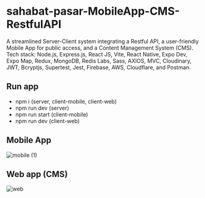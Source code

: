 # sahabat-pasar-MobileApp-CMS-RestfulAPI

A streamlined Server-Client system integrating a Restful API, a user-friendly Mobile App for public
access, and a Content Management System (CMS).<br>
Tech stack: Node.js, Express.js, React JS, Vite, React Native, Expo Dev, Expo Map, Redux, MongoDB,
Redis Labs, Sass, AXIOS, MVC, Cloudinary, JWT, Bcryptjs, Supertest, Jest, Firebase, AWS,
Cloudflare, and Postman.

## Run app
- npm i (server, client-mobile, client-web)
- npm run dev (server)
- npm run start (client-mobile)
- npm run dev (client-web)

## Mobile App
![mobile (1)](https://github.com/faisalyudiansah/sahabat-pasar-MobileApp-CMS-RestfulAPI/assets/142356615/6006ec85-e242-4af7-94a3-3c47f44b377a)

## Web app (CMS)
![web](https://github.com/faisalyudiansah/sahabat-pasar-MobileApp-CMS-RestfulAPI/assets/142356615/3acdfb32-1c45-4a9e-9ada-feb6b5754c62)
